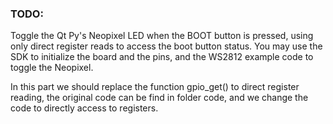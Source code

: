 ### TODO:

Toggle the Qt Py's Neopixel LED when the BOOT button is pressed, using only direct register reads to access the boot button status. You may use the SDK to initialize the board and the pins, and the WS2812 example code to toggle the Neopixel. 

In this part we should replace the function gpio_get() to direct register reading, the original code can be find in folder code, and we change the code to directly access to registers. 


